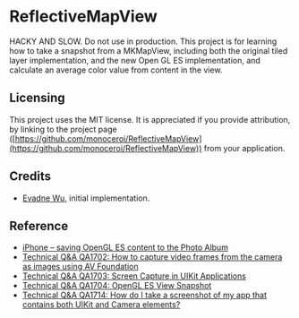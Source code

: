 # ReflectiveMapView

HACKY AND SLOW.  Do not use in production.  This project is for learning how to take a snapshot from a MKMapView, including both the original tiled layer implementation, and the new Open GL ES implementation, and calculate an average color value from content in the view.

## Licensing

This project uses the MIT license.  It is appreciated if you provide attribution, by linking to the project page ([https://github.com/monoceroi/ReflectiveMapView](https://github.com/monoceroi/ReflectiveMapView)) from your application.

## Credits

*	[Evadne Wu](http://twitter.com/evadne), initial implementation.

## Reference

*	[iPhone – saving OpenGL ES content to the Photo Album](http://www.bit-101.com/blog/?p=1861)
*	[Technical Q&A QA1702: How to capture video frames from the camera as images using AV Foundation](http://developer.apple.com/library/ios/#qa/qa1702/_index.html)
*	[Technical Q&A QA1703: Screen Capture in UIKit Applications](http://developer.apple.com/library/ios/#qa/qa1703/_index.html)
*	[Technical Q&A QA1704: OpenGL ES View Snapshot](http://developer.apple.com/library/ios/#qa/qa1704/_index.html)
*	[Technical Q&A QA1714: How do I take a screenshot of my app that contains both UIKit and Camera elements?](http://developer.apple.com/library/ios/#qa/qa1714/_index.html)
